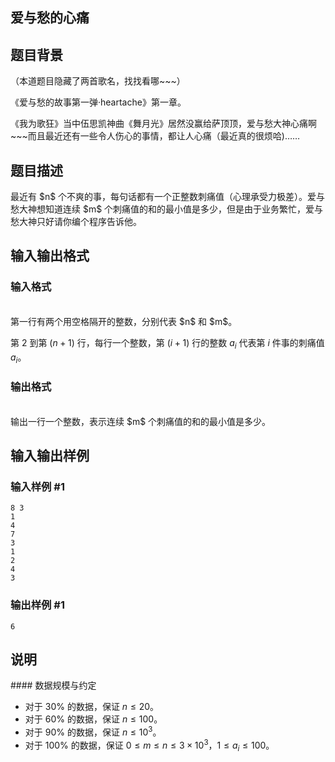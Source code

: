 <article>
<h1>爱与愁的心痛</h1>
<h2>题目背景</h2>
<div>（本道题目隐藏了两首歌名，找找看哪~~~）

《爱与愁的故事第一弹·heartache》第一章。

《我为歌狂》当中伍思凯神曲《舞月光》居然没赢给萨顶顶，爱与愁大神心痛啊~~~而且最近还有一些令人伤心的事情，都让人心痛（最近真的很烦哈)……
</div>
<h2>题目描述</h2>
<div>最近有 $n$ 个不爽的事，每句话都有一个正整数刺痛值（心理承受力极差）。爱与愁大神想知道连续 $m$ 个刺痛值的和的最小值是多少，但是由于业务繁忙，爱与愁大神只好请你编个程序告诉他。
</div>
<h2>输入输出格式</h2>
<h3>输入格式</h3>
<br/>
<div>第一行有两个用空格隔开的整数，分别代表 $n$ 和 $m$。

第 $2$ 到第 $(n + 1)$ 行，每行一个整数，第 $(i + 1)$ 行的整数 $a_i$ 代表第 $i$ 件事的刺痛值 $a_i$。</div>
<h3>输出格式</h3>
<br/>
<div>输出一行一个整数，表示连续 $m$ 个刺痛值的和的最小值是多少。
</div>
<h2>输入输出样例</h2>
<h3>输入样例 #1</h3>
<pre><code>8 3
1
4
7
3
1
2
4
3</code></pre>
<h3>输出样例 #1</h3>
<pre><code>6</code></pre>
<h2>说明</h2>
<div>#### 数据规模与约定

- 对于 $30\%$ 的数据，保证 $n \leq 20$。
- 对于 $60\%$ 的数据，保证 $n \leq 100$。
- 对于 $90\%$ 的数据，保证 $n \leq 10^3$。
- 对于 $100\%$ 的数据，保证 $0 \leq m \leq n \leq 3 \times 10^3$，$1 \leq a_i \leq 100$。</div>
</article>